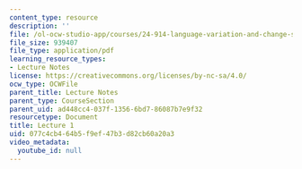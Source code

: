 ```yaml
---
content_type: resource
description: ''
file: /ol-ocw-studio-app/courses/24-914-language-variation-and-change-spring-2019/077c4cb464b5f9ef47b3d82cb60a20a3_MIT24_914s19_lec1.pdf
file_size: 939407
file_type: application/pdf
learning_resource_types:
- Lecture Notes
license: https://creativecommons.org/licenses/by-nc-sa/4.0/
ocw_type: OCWFile
parent_title: Lecture Notes
parent_type: CourseSection
parent_uid: ad448cc4-037f-1356-6bd7-86087b7e9f32
resourcetype: Document
title: Lecture 1
uid: 077c4cb4-64b5-f9ef-47b3-d82cb60a20a3
video_metadata:
  youtube_id: null
---
```

